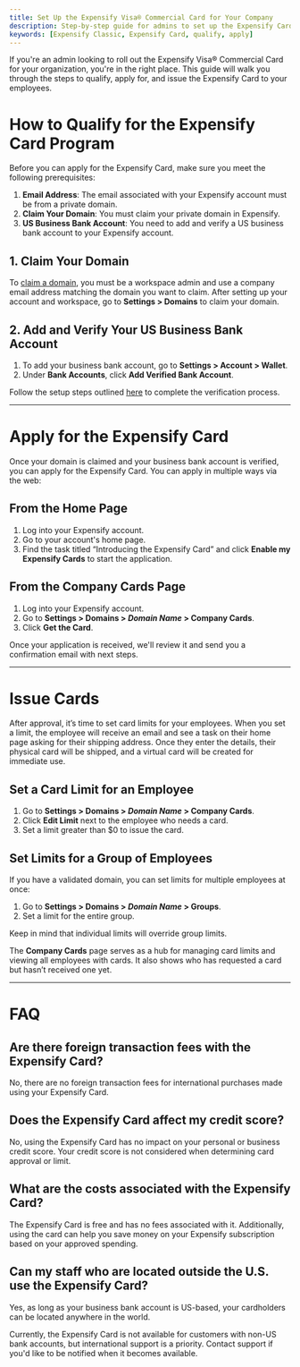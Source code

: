 ```yaml
---
title: Set Up the Expensify Visa® Commercial Card for Your Company  
description: Step-by-step guide for admins to set up the Expensify Card for their organization.
keywords: [Expensify Classic, Expensify Card, qualify, apply]
---
```


If you're an admin looking to roll out the Expensify Visa® Commercial Card for your organization, you're in the right place. This guide will walk you through the steps to qualify, apply for, and issue the Expensify Card to your employees.

# How to Qualify for the Expensify Card Program

Before you can apply for the Expensify Card, make sure you meet the following prerequisites:

1. **Email Address**: The email associated with your Expensify account must be from a private domain.
2. **Claim Your Domain**: You must claim your private domain in Expensify.
3. **US Business Bank Account**: You need to add and verify a US business bank account to your Expensify account.

## 1. Claim Your Domain

To [claim a domain](https://help.expensify.com/articles/expensify-classic/domains/Claim-And-Verify-A-Domain), you must be a workspace admin and use a company email address matching the domain you want to claim. After setting up your account and workspace, go to **Settings > Domains** to claim your domain.

## 2. Add and Verify Your US Business Bank Account

1. To add your business bank account, go to **Settings > Account > Wallet**.
2. Under **Bank Accounts**, click **Add Verified Bank Account**.

Follow the setup steps outlined [here](https://help.expensify.com/articles/expensify-classic/bank-accounts-and-payments/bank-accounts/Connect-US-Business-Bank-Account) to complete the verification process.

---

# Apply for the Expensify Card

Once your domain is claimed and your business bank account is verified, you can apply for the Expensify Card. You can apply in multiple ways via the web:

## From the Home Page

1. Log into your Expensify account.
2. Go to your account's home page.
3. Find the task titled “Introducing the Expensify Card” and click **Enable my Expensify Cards** to start the application.

## From the Company Cards Page

1. Log into your Expensify account.
2. Go to **Settings > Domains > _Domain Name_ > Company Cards**.
3. Click **Get the Card**.

Once your application is received, we'll review it and send you a confirmation email with next steps.

---

# Issue Cards

After approval, it’s time to set card limits for your employees. When you set a limit, the employee will receive an email and see a task on their home page asking for their shipping address. Once they enter the details, their physical card will be shipped, and a virtual card will be created for immediate use.

## Set a Card Limit for an Employee

1. Go to **Settings > Domains > _Domain Name_ > Company Cards**.
2. Click **Edit Limit** next to the employee who needs a card.
3. Set a limit greater than $0 to issue the card.

## Set Limits for a Group of Employees

If you have a validated domain, you can set limits for multiple employees at once:

1. Go to **Settings > Domains > _Domain Name_ > Groups**.
2. Set a limit for the entire group.

Keep in mind that individual limits will override group limits.

The **Company Cards** page serves as a hub for managing card limits and viewing all employees with cards. It also shows who has requested a card but hasn’t received one yet.

---

# FAQ

## Are there foreign transaction fees with the Expensify Card?

No, there are no foreign transaction fees for international purchases made using your Expensify Card.

## Does the Expensify Card affect my credit score?

No, using the Expensify Card has no impact on your personal or business credit score. Your credit score is not considered when determining card approval or limit.

## What are the costs associated with the Expensify Card?

The Expensify Card is free and has no fees associated with it. Additionally, using the card can help you save money on your Expensify subscription based on your approved spending.

## Can my staff who are located outside the U.S. use the Expensify Card?

Yes, as long as your business bank account is US-based, your cardholders can be located anywhere in the world.

Currently, the Expensify Card is not available for customers with non-US bank accounts, but international support is a priority. Contact support if you'd like to be notified when it becomes available.
